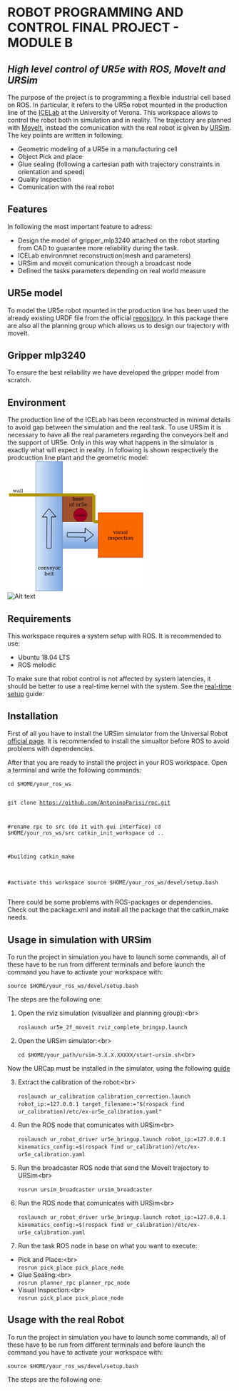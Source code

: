 <h1 class="code-line" data-line-start=0 data-line-end=1 ><a id="ROBOT_PROGRAMMING_AND_CONTROL_FINAL_PROJECT__MODULE_B_0"></a>ROBOT PROGRAMMING AND CONTROL FINAL PROJECT - MODULE B</h1>
<h2 class="code-line" data-line-start=2 data-line-end=3 ><a id="_High_level_control_of_UR5e_with_ROS_MoveIt_and_URSim__2"></a><em>High level control of UR5e with ROS, MoveIt and URSim</em></h2>
<p class="has-line-data" data-line-start="4" data-line-end="5">The purpose of the project is to programming a flexible industrial cell based on ROS. In particular, it refers to the UR5e robot mounted in the production line of the <a href="https://www.icelab.di.univr.it/">ICELab</a> at the University of Verona. This workspace allows to control the robot both in simulation and in reality. The trajectory are planned with <a href="https://moveit.ros.org/">MoveIt</a>, instead the comunication with the real robot is given by <a href="https://www.universal-robots.com/download/?query=">URSim</a>. The key poiints are written in following:</p>
<ul>
<li class="has-line-data" data-line-start="6" data-line-end="7">Geometric modeling of a UR5e in a manufacturing cell</li>
<li class="has-line-data" data-line-start="7" data-line-end="8">Object Pick and place</li>
<li class="has-line-data" data-line-start="8" data-line-end="9">Glue sealing (following a cartesian path with trajectory constraints in orientation and speed)</li>
<li class="has-line-data" data-line-start="9" data-line-end="10">Quality inspection</li>
<li class="has-line-data" data-line-start="10" data-line-end="12">Comunication with the real robot</li>
</ul>
<h2 class="code-line" data-line-start=12 data-line-end=13 ><a id="Features_12"></a>Features</h2>
<p class="has-line-data" data-line-start="14" data-line-end="15">In following the most important feature to adress:</p>
<ul>
<li class="has-line-data" data-line-start="16" data-line-end="17">Design the model of gripper_mlp3240 attached on the robot starting from CAD to guarantee more reliability during the task.</li>
<li class="has-line-data" data-line-start="17" data-line-end="18">ICELab environmnet reconstruction(mesh and parameters)</li>
<li class="has-line-data" data-line-start="18" data-line-end="19">URSim and moveit comunication through a broadcast node</li>
<li class="has-line-data" data-line-start="19" data-line-end="21">Defined the tasks parameters depending on real world measure</li>
</ul>
<h2 class="code-line" data-line-start=21 data-line-end=22 ><a id="UR5e_model_21"></a>UR5e model</h2>
<p class="has-line-data" data-line-start="23" data-line-end="24">To model the UR5e robot mounted in the production line has been used the already existing URDF file from the official <a href="https://github.com/ros-industrial/universal_robot">repository</a>. In this package there are also all the planning group which allows us to design our trajectory with moveIt.</p>
<h2 class="code-line" data-line-start=24 data-line-end=25 ><a id="Gripper_mlp3240_24"></a>Gripper mlp3240</h2>
<p class="has-line-data" data-line-start="26" data-line-end="27">To ensure the best reliability we have developed the gripper model from scratch.</p>
<h2 class="code-line" data-line-start=27 data-line-end=28 ><a id="Environment_27"></a>Environment</h2>
<p class="has-line-data" data-line-start="28" data-line-end="31">The production line of the ICELab has been reconstructed in minimal details to avoid gap between the simulation and the real task. To use URSim it is necessary to have all the real parameters regarding the conveyors belt and the support of UR5e. Only in this way what happens in the simulator is exactly what will expect in reality. In following is shown respectively the prodcuction line plant and the geometric model:<br>
<img src="image/modelloIceLab.png?raw=true" alt="Alt text" title="Production Line"><br>
<img src="https://www.artemedialab.it/wp-content/uploads/2019/04/immagini-sfondo-1-700x400.jpg?aw=true" alt="Alt text" title="Geometric Model"></p>
<h2 class="code-line" data-line-start=33 data-line-end=34 ><a id="Requirements_33"></a>Requirements</h2>
<p class="has-line-data" data-line-start="35" data-line-end="36">This workspace requires a system setup with ROS. It is recommended to use:</p>
<ul>
<li class="has-line-data" data-line-start="37" data-line-end="38">Ubuntu 18.04 LTS</li>
<li class="has-line-data" data-line-start="38" data-line-end="40">ROS melodic</li>
</ul>
<p class="has-line-data" data-line-start="40" data-line-end="41">To make sure that robot control is not affected by system latencies, it should be better to use a real-time kernel with the system. See the <a href="https://github.com/UniversalRobots/Universal_Robots_ROS_Driver/blob/master/ur_robot_driver/doc/real_time.md">real-time setup</a> guide.</p>
<h2 class="code-line" data-line-start=42 data-line-end=43 ><a id="Installation_42"></a>Installation</h2>
<p class="has-line-data" data-line-start="44" data-line-end="45">First of all you have to install the URSim simulator from the Universal Robot <a href="https://www.universal-robots.com/download/software-e-series/simulator-linux/offline-simulator-e-series-ur-sim-for-linux-5110/">official page</a>. It is recommended to install the simualtor before ROS to avoid problems with dependencies.</p>
<p class="has-line-data" data-line-start="46" data-line-end="47">After that you are ready to install the project in your ROS workspace. Open a terminal and write the following commands:</p>
<pre><code class="has-line-data" data-line-start="49" data-line-end="64">cd $HOME/your_ros_ws

git clone https://github.com/AntoninoParisi/rpc.git

#rename rpc to src (do it with gui interface)
cd $HOME/your_ros_ws/src
catkin_init_workspace
cd ..

#building
catkin_make

#activate this workspace
source $HOME/your_ros_ws/devel/setup.bash
</code></pre>
<p class="has-line-data" data-line-start="65" data-line-end="66">There could be some problems with ROS-packages or dependencies. Check out the package.xml and install all the package that the catkin_make needs.</p>
<h2 class="code-line" data-line-start=67 data-line-end=68 ><a id="Usage_in_simulation_with_URSim_67"></a>Usage in simulation with URSim</h2>
<p class="has-line-data" data-line-start="69" data-line-end="70">To run the project in simulation you have to launch some commands, all of these have to be run from different terminals and before launch the command you have to activate your workspace with:</p>
<pre><code class="has-line-data" data-line-start="72" data-line-end="74">source $HOME/your_ros_ws/devel/setup.bash
</code></pre>
<p class="has-line-data" data-line-start="75" data-line-end="76">The steps are the following one:</p>
<ol>
<li class="has-line-data" data-line-start="77" data-line-end="81">
<p class="has-line-data" data-line-start="77" data-line-end="78">Open the rviz simulation (visualizer and planning group):&lt;br&gt;</p>
<p class="has-line-data" data-line-start="79" data-line-end="80"><code>roslaunch ur5e_2f_moveit rviz_complete_bringup.launch</code></p>
</li>
<li class="has-line-data" data-line-start="81" data-line-end="85">
<p class="has-line-data" data-line-start="81" data-line-end="82">Open the URSim simulator:&lt;br&gt;</p>
<p class="has-line-data" data-line-start="83" data-line-end="84"><code>cd $HOME/your_path/ursim-5.X.X.XXXXX/start-ursim.sh</code>&lt;br&gt;</p>
</li>
</ol>
<p class="has-line-data" data-line-start="85" data-line-end="86">Now the URCap must be installed in the simulator, using the following <a href="https://github.com/UniversalRobots/Universal_Robots_ROS_Driver/blob/master/ur_robot_driver/doc/install_urcap_e_series.md">guide</a></p>
<ol start="3">
<li class="has-line-data" data-line-start="86" data-line-end="89">
<p class="has-line-data" data-line-start="86" data-line-end="87">Extract the calibration of the robot:&lt;br&gt;</p>
<p class="has-line-data" data-line-start="88" data-line-end="89"><code>roslaunch ur_calibration calibration_correction.launch robot_ip:=127.0.0.1 target_filename:=&quot;$(rospack find ur_calibration)/etc/ex-ur5e_calibration.yaml&quot;</code></p>
</li>
<li class="has-line-data" data-line-start="89" data-line-end="92">
<p class="has-line-data" data-line-start="89" data-line-end="90">Run the ROS node that comunicates with URSim&lt;br&gt;</p>
<p class="has-line-data" data-line-start="91" data-line-end="92"><code>roslaunch ur_robot_driver ur5e_bringup.launch robot_ip:=127.0.0.1 kinematics_config:=$(rospack find ur_calibration)/etc/ex-ur5e_calibration.yaml</code></p>
</li>
<li class="has-line-data" data-line-start="92" data-line-end="95">
<p class="has-line-data" data-line-start="92" data-line-end="93">Run the broadcaster ROS node that send the MoveIt trajectory to URSim&lt;br&gt;</p>
<p class="has-line-data" data-line-start="94" data-line-end="95"><code>rosrun ursim_broadcaster ursim_broadcaster</code></p>
</li>
<li class="has-line-data" data-line-start="95" data-line-end="98">
<p class="has-line-data" data-line-start="95" data-line-end="96">Run the ROS node that comunicates with URSim&lt;br&gt;</p>
<p class="has-line-data" data-line-start="97" data-line-end="98"><code>roslaunch ur_robot_driver ur5e_bringup.launch robot_ip:=127.0.0.1 kinematics_config:=$(rospack find ur_calibration)/etc/ex-ur5e_calibration.yaml</code></p>
</li>
<li class="has-line-data" data-line-start="98" data-line-end="99">
<p class="has-line-data" data-line-start="98" data-line-end="99">Run the task ROS node in base on what you want to execute:</p>
</li>
</ol>
<ul>
<li class="has-line-data" data-line-start="99" data-line-end="101">Pick and Place:&lt;br&gt;<br>
<code>rosrun pick_place pick_place_node</code></li>
<li class="has-line-data" data-line-start="101" data-line-end="103">Glue Sealing:&lt;br&gt;<br>
<code>rosrun planner_rpc planner_rpc_node</code></li>
<li class="has-line-data" data-line-start="103" data-line-end="106">Visual Inspection:&lt;br&gt;<br>
<code>rosrun pick_place pick_place_node</code></li>
</ul>
<h2 class="code-line" data-line-start=106 data-line-end=107 ><a id="Usage_with_the_real_Robot_106"></a>Usage with the real Robot</h2>
<p class="has-line-data" data-line-start="108" data-line-end="109">To run the project in simulation you have to launch some commands, all of these have to be run from different terminals and before launch the command you have to activate your workspace with:</p>
<pre><code class="has-line-data" data-line-start="111" data-line-end="113">source $HOME/your_ros_ws/devel/setup.bash
</code></pre>
<p class="has-line-data" data-line-start="114" data-line-end="115">The steps are the following one:</p>






</code></pre>
